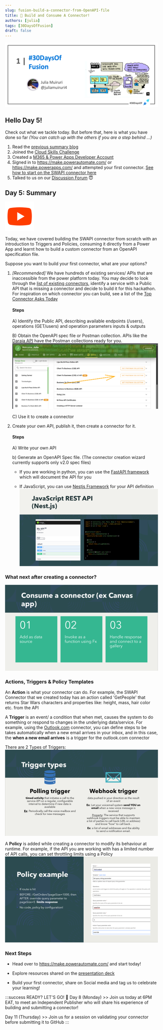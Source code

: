 ```yaml
---
slug: fusion-build-a-connector-from-OpenAPI-file
title: 🔌 Build and Consume A Connector!
authors: [julia]
tags: [30DaysOfFusion]
draft: false
---
```



<head>
  <meta name="twitter:url" content="https://microsoft.github.io/30daysof/docs/roadmaps/fusion" />
  <meta name="twitter:title" content="Build-and-Consume-a-custom-connector" />
  <meta name="twitter:description" content="Learn how to build a custom connector from an OpenAPI Spec file and consume it in a power app" />
  <meta name="twitter:image" content="http://localhost:3000/30daysof/assets/images/fusion-f731f3ccac8a8ee153416f249d058b46.png" />
  <meta name="twitter:card" content="summary_large_image" />
  <meta name="twitter:creator" content="@juliamuiruri4" />
  <meta name="twitter:site" content="@AzureAdvocates" /> 
  <link rel="canonical" href="https://aka.ms/TheConnectorHackathon" />
</head>

![30DaysOfFusion](./../../static/img/banners/fusion.png)

## Hello Day 5! 

Check out what we tackle today. But before that, here is what you have done so far _(You can catch up with the others if you are a step behind ...)_

1. Read the [previous summary blog](https://microsoft.github.io/30daysof/blog/fusion-build-a-connector/?WT.mc_id=academic-73999-juliamuiruri)
1. Joined the [Cloud Skills Challenge](https://aka.ms/ConnectorSkillsChallenge)
1. Created a [M365 & Power Apps Developer Account](https://techcommunity.microsoft.com/t5/educator-developer-blog/recap-of-day-2-onboarding-session-30days-of-learning-nigeria/ba-p/3490280?WT.mc_id=academic-0000-juliamuiruri)
1. Signed in to https://make.powerautomate.com/ or https://make.powerapps.com/ and attempted your first connector. [See how to start on the SWAPI connector here](https://youtu.be/CMCuNYVW4B0)
1. Talked to us on our [Discussion Forum](https://github.com/microsoft/30daysof/discussions/16) 😇

## Day 5: Summary
[![YouTube](../fusion/img/icons8-youtube.svg "Watch the recording on YouTube")](https://youtu.be/li84cF9Zsrs)

Today, we have covered building the SWAPI connector from scratch with an introduction to Triggers and Policies, consuming it directly from a Power App and learnt how to build a custom connector from an OpenAPI specification file.

Suppose you want to build your first connector, what are your options?
1. _[Recommended]_ We have hundreds of existing services/ APIs that are inaccessible from the power platform today. You may decide to look through the [list of existing connectors](https://learn.microsoft.com/en-us/connectors/connector-reference/?WT.mc_id=academic-73999-juliamuiruri), identify a service with a Public API that is missing a connector and decide to build it for this hackathon. For inspiration on which connector you can build, see a list of the [Top Connector Asks Today](https://github.com/microsoft/PowerPlatformConnectors/wiki/Top-Connector-Asks?WT.mc_id=academic-73999-juliamuiruri)

    #### Steps
    A) Identify the Public API, describing available endpoints (/users), operations (GET/users) and operation parameters inputs & outputs

    B) Obtain the OpenAPI spec file or Postman collection. APIs like the [Daraja API](https://developer.safaricom.co.ke/APIs) have the Postman collections ready for you.
    ![Daraja API Postman collections](../fusion/img/daraja-api-postman.png)

    C) Use it to create a connector
1. Create your own API, publish it, then create a connector for it.

    #### Steps
    A) Write your own API

    b) Generate an OpenAPI Spec file. (The  connector creation wizard currently supports only v2.0 spec files) 
    
    - If you are working in python, you can use the [FastAPI framework](https://fastapi.tiangolo.com/tutorial/?WT.mc_id=academic-73999-juliamuiruri) which will document the API for you

    - If JavaScript, you can use [Nestjs Framework](https://docs.nestjs.com/openapi/introduction) for your API definition
    ![Nestjs - JavaScript](../fusion/img/nestjs.png)

### What next after creating a connector?
![Steps to consume a connector](../fusion/img/consume-connector.png)

### Actions, Triggers & Policy Templates
An **Action** is what your connector can do. For example, the SWAPI Connector that we created today has an action called 'GetPeople' that returns Star Wars characters and properties like: height, mass, hair color etc. from the API 

A **Trigger** is an event/ a condition that when met, causes the system to do something or respond to changes in the underlying data/service. For example, using the [Outlook.com](https://learn.microsoft.com/en-us/connectors/outlook/?WT.mc_id=academic-73999-juliamuiruri) connector, you can define steps to be takes automatically when a new email arrives in your inbox, and in this case, the **when a new email arrives** is a trigger for the outlook.com connector 

There are 2 Types of Triggers:
![Trigger types](../fusion/img/types-of-triggers.png)

A **Policy** is added while creating a connector to modify its behaviour at runtime. For example, if the API you are working with has a limited number of API calls, you can set throttling limits using a Policy
![An example of a policy](../fusion/img/policy-example.png)

### Next Steps
- Head over to https://make.powerautomate.com/ and start today!

- Explore resources shared on the [presentation deck](https://github.com/microsoft/30daysof/discussions/16#discussioncomment-3678667)

- Build your first connector, share on Social media and tag us to celebrate your learning!

:::success READY? LET'S GO! 🎉
Day 8 (Monday) >> Join us today at 6PM EAT, to meet an Independent Publisher who will share his experience of building and submitting a connector!

Day 11 (Thursday) >> Join us for a session on validating your connector before submitting it to GitHub
:::
